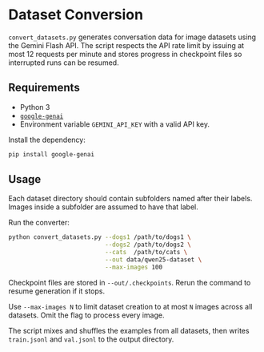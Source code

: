 # Dataset Conversion

`convert_datasets.py` generates conversation data for image datasets using the Gemini Flash API.
The script respects the API rate limit by issuing at most 12 requests per minute
and stores progress in checkpoint files so interrupted runs can be resumed.

## Requirements

- Python 3
- [`google-genai`](https://pypi.org/project/google-genai/)
- Environment variable `GEMINI_API_KEY` with a valid API key.

Install the dependency:

```bash
pip install google-genai
```

## Usage

Each dataset directory should contain subfolders named after their labels. Images
inside a subfolder are assumed to have that label.

Run the converter:

```bash
python convert_datasets.py --dogs1 /path/to/dogs1 \
                           --dogs2 /path/to/dogs2 \
                           --cats  /path/to/cats \
                           --out data/qwen25-dataset \
                           --max-images 100
```

Checkpoint files are stored in `--out/.checkpoints`. Rerun the command to
resume generation if it stops.

Use `--max-images N` to limit dataset creation to at most `N` images across all
datasets. Omit the flag to process every image.

The script mixes and shuffles the examples from all datasets, then writes
`train.jsonl` and `val.jsonl` to the output directory.
